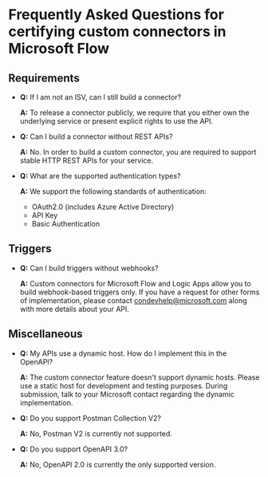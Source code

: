 <properties
    pageTitle="Frequently Asked Questions for certifying custom connectors | Microsoft Flow"
    description="Find answers to questions about requirements, triggers, and other areas."
    services=""
    suite="flow"
    documentationCenter="na"
    authors="asavaritayal"
    manager="anneta"
    editor=""
    tags=""/>

<tags
   ms.service="flow"
   ms.devlang="na"
   ms.topic="article"
   ms.tgt_pltfrm="na"
   ms.workload="na"
   ms.date="05/06/2017"
   ms.author="astay"/>

# Frequently Asked Questions for certifying custom connectors in Microsoft Flow


## Requirements

- **Q:** If I am not an ISV, can I still build a connector?

  **A:** To release a connector publicly, we require that you either own the underlying service or present explicit rights to use the API.


- **Q:** Can I build a connector without REST APIs?

  **A:** No. In order to build a custom connector, you are required to support stable HTTP REST APIs for your service.


- **Q:** What are the supported authentication types?

  **A:** We support the following standards of authentication:

  - OAuth2.0 (includes Azure Active Directory)
  - API Key
  - Basic Authentication


## Triggers

- **Q:** Can I build triggers without webhooks? 

  **A:** Custom connectors  for Microsoft Flow and Logic Apps allow you to build webhook-based triggers only. If you have a request for other forms of implementation, please contact [condevhelp@microsoft.com](mailto:condevhelp@microsoft.com) along with more details about your API.


## Miscellaneous

- **Q:** My APIs use a dynamic host. How do I implement this in the OpenAPI?

  **A:** The custom connector feature doesn't support dynamic hosts. Please use a static host for development and testing purposes. During submission, talk to your Microsoft contact regarding the dynamic implementation.


- **Q:** Do you support Postman Collection V2?

  **A:** No, Postman V2 is currently not supported.


- **Q:** Do you support OpenAPI 3.0?

  **A:** No, OpenAPI 2.0 is currently the only supported version.